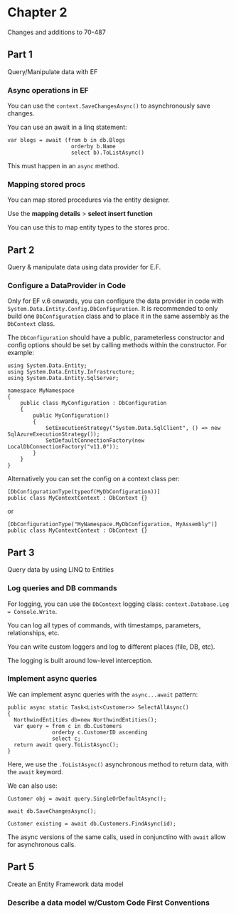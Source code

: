 ﻿# Chapter 2

Changes and additions to 70-487

## Part 1

Query/Manipulate data with EF

### Async operations in EF

You can use the `context.SaveChangesAsync()` to asynchronously save changes.

You can use an await in a linq statement:

```
var blogs = await (from b in db.Blogs
                    orderby b.Name
                    select b).ToListAsync()

```

This must happen in an `async` method.

### Mapping stored procs

You can map stored procedures via the entity designer.

Use the **mapping details** > **select insert function**

You can use this to map entity types to the stores proc.


## Part 2

Query & manipulate data using data provider for E.F.

### Configure a DataProvider in Code

Only for EF v.6 onwards, you can configure the data provider in code with `System.Data.Entity.Config.DbConfiguration`. It is recommended to only build one `DbConfiguration` class and to place it in the same assembly as the `DbContext` class.

The `DbConfiguration` should have a public, parameterless constructor and config options should be set by calling methods within the constructor. For example:

```
using System.Data.Entity;
using System.Data.Entity.Infrastructure;
using System.Data.Entity.SqlServer;

namespace MyNamespace
{
    public class MyConfiguration : DbConfiguration
    {
        public MyConfiguration()
        {
            SetExecutionStrategy("System.Data.SqlClient", () => new SqlAzureExecutionStrategy());
            SetDefaultConnectionFactory(new LocalDbConnectionFactory("v11.0"));
        }
    }
}
```

Alternatively you can set the config on a context class per:

```
[DbConfigurationType(typeof(MyDbConfiguration))]
public class MyContextContext : DbContext {}
```
or

```
[DbConfigurationType("MyNamespace.MyDbConfiguration, MyAssembly")]
public class MyContextContext : DbContext {}
```

## Part 3

Query data by using LINQ to Entities

### Log queries and DB commands

For logging, you can use the `DbContext` logging class: `context.Database.Log = Console.Write`.

You can log all types of commands, with timestamps, parameters, relationships, etc.

You can write custom loggers and log to different places (file, DB, etc).

The logging is built around low-level interception.

### Implement async queries

We can implement async queries with the `async...await` pattern:

```
public async static Task<List<Customer>> SelectAllAsync()
{
  NorthwindEntities db=new NorthwindEntities();
  var query = from c in db.Customers
              orderby c.CustomerID ascending
              select c;
  return await query.ToListAsync();
}
```

Here, we use the `.ToListAsync()` asynchronous method to return data, with the `await` keyword.

We can also use:

```
Customer obj = await query.SingleOrDefaultAsync();

await db.SaveChangesAsync();

Customer existing = await db.Customers.FindAsync(id);
```

The async versions of the same calls, used in conjunctino with `await` allow for asynchronous calls.


## Part 5

Create an Entity Framework data model

### Describe a data model w/Custom Code First Conventions